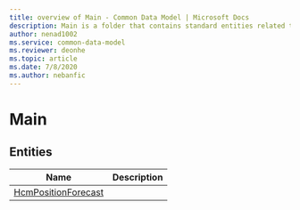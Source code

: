 ```yaml
---
title: overview of Main - Common Data Model | Microsoft Docs
description: Main is a folder that contains standard entities related to the Common Data Model.
author: nenad1002
ms.service: common-data-model
ms.reviewer: deonhe
ms.topic: article
ms.date: 7/8/2020
ms.author: nebanfic
---
```


# Main


## Entities

|Name|Description|
|---|---|
|[HcmPositionForecast](HcmPositionForecast.md)||

